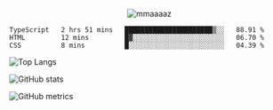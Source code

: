 <p align="center"> <img src="https://komarev.com/ghpvc/?username=mmaaaaz&label=PROFILE+VIEWS&color=22223b&style=for-the-badge" alt="mmaaaaz" /> </p>

<!--START_SECTION:waka-->

```text
TypeScript   2 hrs 51 mins   ██████████████████████▒░░   88.91 %
HTML         12 mins         █▓░░░░░░░░░░░░░░░░░░░░░░░   06.70 %
CSS          8 mins          █░░░░░░░░░░░░░░░░░░░░░░░░   04.39 %
```

<!--END_SECTION:waka-->

<!-- ![trophy](https://github-profile-trophy.vercel.app/?username=mmaaaaz) -->

![Top Langs](https://github-readme-stats.vercel.app/api/top-langs/?username=mmaaaaz&show_icons=true&theme=github_dark&layout=compact&hide=css)

![GitHub stats](https://github-readme-stats.vercel.app/api?username=mmaaaaz&show_icons=true&theme=github_dark&count_private=true)  

![GitHub metrics](https://metrics.lecoq.io/mmaaaaz)

